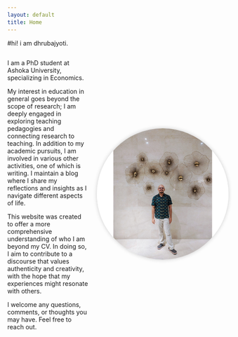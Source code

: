 ```yaml
---
layout: default
title: Home
---
```


#hi! i am dhrubajyoti.

<div style="display: flex; align-items: center; justify-content: space-between; flex-wrap: wrap;">

<div style="flex: 1; margin-right: 20px;">

I am a PhD student at Ashoka University, specializing in Economics.

My interest in education in general goes beyond the scope of research; I am deeply engaged in exploring teaching pedagogies and connecting research to teaching. In addition to my academic pursuits, I am involved in various other activities, one of which is writing. I maintain a blog where I share my reflections and insights as I navigate different aspects of life.

This website was created to offer a more comprehensive understanding of who I am beyond my CV. In doing so, I aim to contribute to a discourse that values authenticity and creativity, with the hope that my experiences might resonate with others.

I welcome any questions, comments, or thoughts you may have. Feel free to reach out.

</div>

<div style="flex: 0 0 300px; text-align: center;">

<img src="/assets/images/My_photo.jpg" alt="My Photo" style="width: 100%; height: auto; border-radius: 50%; box-shadow: 0 0 10px rgba(0, 0, 0, 0.2);">

</div>

</div>

